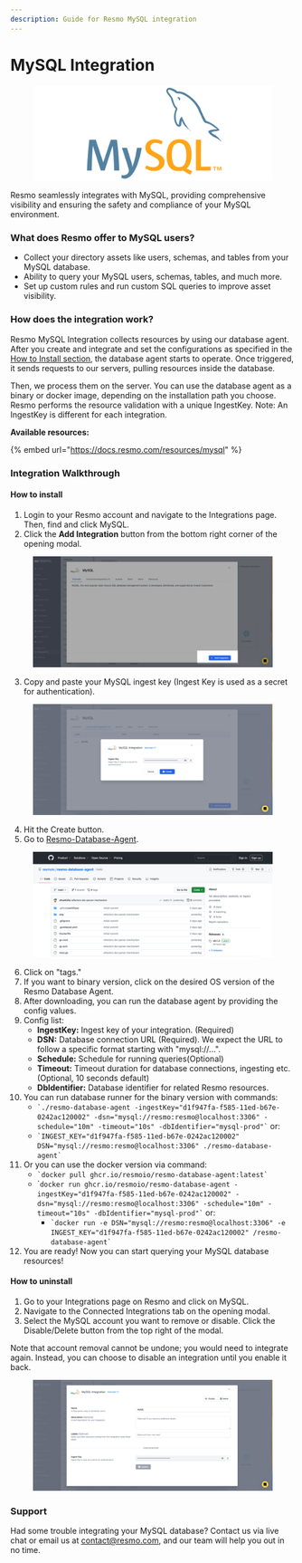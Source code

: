 ```yaml
---
description: Guide for Resmo MySQL integration
---
```


# MySQL Integration

<figure><img src="../.gitbook/assets/mysql-logo_.png" alt=""><figcaption></figcaption></figure>

Resmo seamlessly integrates with MySQL, providing comprehensive visibility and ensuring the safety and compliance of your MySQL environment.

### What does Resmo offer to MySQL users?

* Collect your directory assets like users, schemas, and tables from your MySQL database.
* Ability to query your MySQL users, schemas, tables, and much more.
* Set up custom rules and run custom SQL queries to improve asset visibility.

### How does the integration work?

Resmo MySQL Integration collects resources by using our database agent. After you create and integrate and set the configurations as specified in the [How to Install section](mysql-integration.md#how-to-install), the database agent starts to operate. Once triggered, it sends requests to our servers, pulling resources inside the database.&#x20;

Then, we process them on the server. You can use the database agent as a binary or docker image, depending on the installation path you choose. Resmo performs the resource validation with a unique IngestKey. Note: An IngestKey is different for each integration.

**Available resources:**

{% embed url="https://docs.resmo.com/resources/mysql" %}

### Integration Walkthrough

#### How to install

1. Login to your Resmo account and navigate to the Integrations page. Then, find and click MySQL.
2. Click the **Add Integration** button from the bottom right corner of the opening modal.

<figure><img src="../.gitbook/assets/add-mysql.png" alt=""><figcaption></figcaption></figure>

3. Copy and paste your MySQL ingest key (Ingest Key is used as a secret for authentication).

<figure><img src="../.gitbook/assets/mysql-ingest-key.png" alt=""><figcaption></figcaption></figure>

4. Hit the Create button.
5. Go to [Resmo-Database-Agent](https://github.com/resmoio/resmo-database-agent).

<figure><img src="../.gitbook/assets/resmo-agent.png" alt=""><figcaption></figcaption></figure>

6. Click on "tags."
7. If you want to binary version, click on the desired OS version of the Resmo Database Agent.
8. After downloading, you can run the database agent by providing the config values.
9. Config list:
   * **IngestKey:** Ingest key of your integration. (Required)
   * **DSN:** Database connection URL (Required). We expect the URL to follow a specific format starting with "mysql://...".
   * **Schedule:** Schedule for running queries(Optional)
   * **Timeout:** Timeout duration for database connections, ingesting etc. (Optional, 10 seconds default)
   * **DbIdentifier:** Database identifier for related Resmo resources.
10. You can run database runner for the binary version with commands:
    * `` `./resmo-database-agent -ingestKey="d1f947fa-f585-11ed-b67e-0242ac120002" -dsn="mysql://resmo:resmo@localhost:3306" -schedule="10m" -timeout="10s" -dbIdentifier="mysql-prod"` `` or:
    * `` `INGEST_KEY="d1f947fa-f585-11ed-b67e-0242ac120002" DSN="mysql://resmo:resmo@localhost:3306" ./resmo-database-agent` ``
11. Or you can use the docker version via command:
    * `` `docker pull ghcr.io/resmoio/resmo-database-agent:latest` ``
    * \``` docker run ghcr.io/resmoio/resmo-database-agent -ingestKey="d1f947fa-f585-11ed-b67e-0242ac120002" -dsn="mysql://resmo:resmo@localhost:3306" -schedule="10m" -timeout="10s" -dbIdentifier="mysql-prod"` `` or:
      * `` `docker run -e DSN="mysql://resmo:resmo@localhost:3306" -e INGEST_KEY="d1f947fa-f585-11ed-b67e-0242ac120002" /resmo-database-agent` ``
12. You are ready! Now you can start querying your MySQL database resources!

#### How to uninstall

1. Go to your Integrations page on Resmo and click on MySQL.
2. Navigate to the Connected Integrations tab on the opening modal.
3. Select the MySQL account you want to remove or disable. Click the Disable/Delete button from the top right of the modal.&#x20;

Note that account removal cannot be undone; you would need to integrate again. Instead, you can choose to disable an integration until you enable it back.

<figure><img src="../.gitbook/assets/delete-disable-mysql.png" alt=""><figcaption></figcaption></figure>

### Support

Had some trouble integrating your MySQL database? Contact us via live chat or email us at contact@resmo.com, and our team will help you out in no time.
